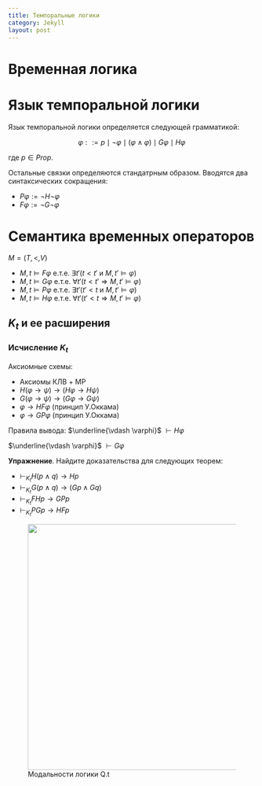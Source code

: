 ```yaml
---
title: Темпоральные логики 
category: Jekyll
layout: post
---
```


# Временная логика

# Язык темпоральной логики
Язык темпоральной логики определяется следующей грамматикой:

$$\varphi  ::= p \mid \neg \varphi \mid (\varphi \wedge \varphi ) \mid G \varphi \mid H \varphi$$

где $p \in Prop$.

Остальные связки определяются стандатрным образом. Вводятся два синтаксических сокращения:
- $P \varphi:= \neg H \neg \varphi$
- $F \varphi:= \neg G \neg \varphi$

# Семантика временных операторов 
$M=(T, <, V)$ 

- $M, t \models F\varphi$ е.т.е. $\exists t' (t < t' \text{ и }  M, t' \models \varphi)$
- $M, t \models G \varphi$ е.т.е. $\forall t' (t < t' \Rightarrow M, t' \models \varphi)$
- $M, t \models P \varphi$ е.т.е. $\exists t' (t' < t \text{ и }  M, t' \models \varphi)$
- $M, t \models H \varphi$ е.т.е. $\forall t' (t' < t \Rightarrow M, t' \models \varphi)$	


## $K_t$ и ее расширения 

### Исчисление $K_t$

Аксиомные схемы: 
- Аксиомы КЛВ + MP 
- $H(\varphi \to \psi) \to (H  \varphi \to H \psi )$ 
- $G(\varphi \to \psi) \to (G  \varphi \to G \psi )$ 
- $\varphi \to H F \varphi$ (принцип У.Оккама)
- $\varphi \to G P \varphi$ (принцип У.Оккама)

Правила вывода:
$\underline{\vdash \varphi}$ 
$\vdash H \varphi$

$\underline{\vdash \varphi}$ 
$\vdash G \varphi$

**Упражнение**. Найдите доказательства для следующих теорем:
- $\vdash_{K_t} H (p \wedge q) \to Hp$
- $\vdash_{K_t} G (p \wedge q) \to (G p \wedge Gq)$
- $\vdash_{K_t} FHp \to GPp$
- $\vdash_{K_t} PGp \to HFp$



<figure class="sign">
   
<img src="/logic-course/docs/assets/images/Nest.png" alt="" width="500" height=""> 
 
<figcaption> Модальности логики Q.t </figcaption>

</figure>

